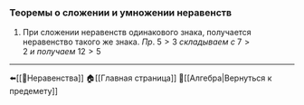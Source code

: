 ### Теоремы о сложении и умножении неравенств
1. При сложении неравенств одинакового знака, получается неравенство такого же знака.
	$Пр.\ 5>3\ складываем\ с\ 7>2\ и\ получаем\ 12>5$

---
⬅️[[📒Неравенства]]
🏠[[Главная страница]]
🔢[[Алгебра|Вернуться к предемету]]